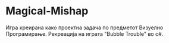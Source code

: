 # Magical-Mishap
Игра креирана како проектна задача по предметот Визуелно Програмирање. Рекреација на играта "Bubble Trouble" во c#.
